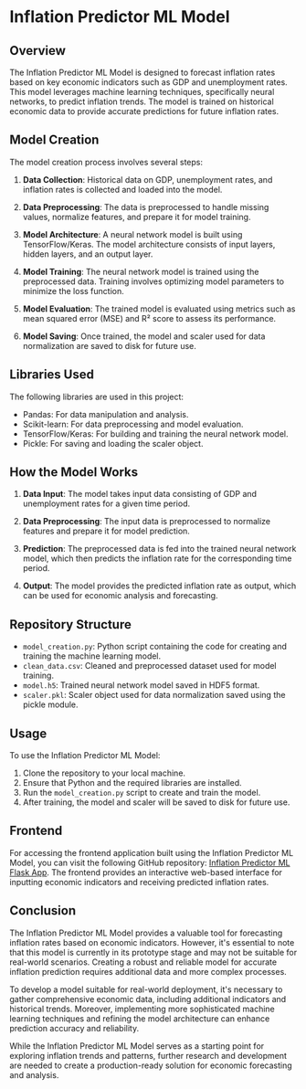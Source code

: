 # Inflation Predictor ML Model

## Overview

The Inflation Predictor ML Model is designed to forecast inflation rates based on key economic indicators such as GDP and unemployment rates. This model leverages machine learning techniques, specifically neural networks, to predict inflation trends. The model is trained on historical economic data to provide accurate predictions for future inflation rates.

## Model Creation

The model creation process involves several steps:

1. **Data Collection**: Historical data on GDP, unemployment rates, and inflation rates is collected and loaded into the model.

2. **Data Preprocessing**: The data is preprocessed to handle missing values, normalize features, and prepare it for model training.

3. **Model Architecture**: A neural network model is built using TensorFlow/Keras. The model architecture consists of input layers, hidden layers, and an output layer.

4. **Model Training**: The neural network model is trained using the preprocessed data. Training involves optimizing model parameters to minimize the loss function.

5. **Model Evaluation**: The trained model is evaluated using metrics such as mean squared error (MSE) and R² score to assess its performance.

6. **Model Saving**: Once trained, the model and scaler used for data normalization are saved to disk for future use.

## Libraries Used

The following libraries are used in this project:

- Pandas: For data manipulation and analysis.
- Scikit-learn: For data preprocessing and model evaluation.
- TensorFlow/Keras: For building and training the neural network model.
- Pickle: For saving and loading the scaler object.

## How the Model Works

1. **Data Input**: The model takes input data consisting of GDP and unemployment rates for a given time period.

2. **Data Preprocessing**: The input data is preprocessed to normalize features and prepare it for model prediction.

3. **Prediction**: The preprocessed data is fed into the trained neural network model, which then predicts the inflation rate for the corresponding time period.

4. **Output**: The model provides the predicted inflation rate as output, which can be used for economic analysis and forecasting.

## Repository Structure

- `model_creation.py`: Python script containing the code for creating and training the machine learning model.
- `clean_data.csv`: Cleaned and preprocessed dataset used for model training.
- `model.h5`: Trained neural network model saved in HDF5 format.
- `scaler.pkl`: Scaler object used for data normalization saved using the pickle module.

## Usage

To use the Inflation Predictor ML Model:

1. Clone the repository to your local machine.
2. Ensure that Python and the required libraries are installed.
3. Run the `model_creation.py` script to create and train the model.
4. After training, the model and scaler will be saved to disk for future use.

## Frontend

For accessing the frontend application built using the Inflation Predictor ML Model, you can visit the following GitHub repository: [Inflation Predictor ML Flask App](https://github.com/dmsLakmal/Inflation-Predictor-ML-Flask-App.git). The frontend provides an interactive web-based interface for inputting economic indicators and receiving predicted inflation rates.

## Conclusion

The Inflation Predictor ML Model provides a valuable tool for forecasting inflation rates based on economic indicators. However, it's essential to note that this model is currently in its prototype stage and may not be suitable for real-world scenarios. Creating a robust and reliable model for accurate inflation prediction requires additional data and more complex processes.

To develop a model suitable for real-world deployment, it's necessary to gather comprehensive economic data, including additional indicators and historical trends. Moreover, implementing more sophisticated machine learning techniques and refining the model architecture can enhance prediction accuracy and reliability.

While the Inflation Predictor ML Model serves as a starting point for exploring inflation trends and patterns, further research and development are needed to create a production-ready solution for economic forecasting and analysis.

